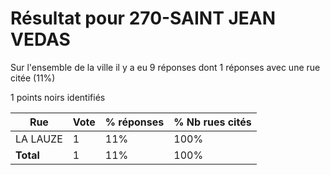# Résultat pour 270-SAINT JEAN VEDAS

Sur l'ensemble de la ville il y a eu 9 réponses dont 1 réponses avec une rue citée (11%)

1 points noirs identifiés

| Rue | Vote | % réponses | % Nb rues cités|
|-----|------|------------|----------------|
| LA LAUZE | 1 | 11% | 100%|
| **Total** | 1 | 11% | 100%|
